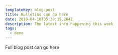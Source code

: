 ```yaml
---
templateKey: blog-post
title: Bulletins can go here
date: 2019-04-18T05:39:15.264Z
description: The latest info happening this week
tags:
  - demo
---
```

Full blog post can go here

